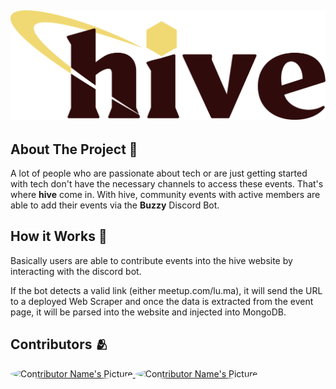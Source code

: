 ![Hive Logo](/public/hive-logo.png)
---


## About The Project 🚀
A lot of people who are passionate about tech or are just getting started with tech don't have the necessary channels to access these events. That's where <strong>hive</strong> come in. With hive, community events with active members are able to add their events via the <strong>Buzzy</strong> Discord Bot.

## How it Works 🔧

Basically users are able to contribute events into the hive website by interacting with the discord bot.

If the bot detects a valid link (either meetup.com/lu.ma), it will send the URL to a deployed Web Scraper and once the data is extracted from the event page, it will be parsed into the website and injected into MongoDB.

## Contributors 🫂

<div style="display: flex; flex-wrap: wrap;">
  <div style="text-align: center;">
    <a href="https://github.com/Hopplers">
      <img src="https://github.com/Hopplers.png" alt="Contributor Name's Picture" style="width: 50px; height: 50px; border-radius: 50%;"/>
    </a>
    <a href="https://github.com/Junshen18">
      <img src="https://github.com/Junshen18.png" alt="Contributor Name's Picture" style="width: 50px; height: 50px; border-radius: 50%;"/>
    </a>
  </div>
</div>

